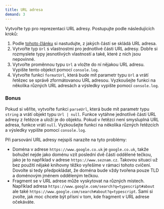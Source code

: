 ```yaml
---
title: URL adresa
demand: 3
---
```


Vytvořte typ pro reprezentaci URL adresy. Postupujte podle následujících kroků:

1. Podle [tohoto článku](https://medium.com/@joseph.pyram/9-parts-of-a-url-that-you-should-know-89fea8e11713) si nastudujte, z jakých částí se skládá URL adresa. 
1. Vytvořte typ `Url` s vlastnostmi pro jednotlivé části URL adresy. Dobře si rozmyslete typy jesnotlivých vlastností a také, které z nich jsou nepovinné.
1. Vytvořte proměnnou typu `Url` a vložte do ní nějakou URL adresu. Vypište tento objekct pomocí `console.log`.
1. Vytvořte funkci `formatUrl`, která bude mít parametr typu `Url` a vrátí řetězec se správě zformátovanou URL adresou. Vyzkoušejte funkci na několika různých URL adresách a výsledky vypište pomocí `console.log`.

### Bonus

Pokud si věříte, vytvořte funkci `parseUrl`, která bude mít parametr typu `string` a vrátí objekt typu `Url | null`. Funkce vytáhne jednotlivé části URL adresy z řetězce a uloží je do objektu. Pokud v řetězci není smysluplná URL adresa, funkce vrátí `null`. Vyzkoušejte funkci na několika různých řetězcích a výsledky vypište pomocí `console.log`.

Při parsování URL adresy nejspíš narazíte na tyto problémy:

- Doména v adrese `https://www.google.co.uk` je `google.co.uk`, takže bohužel nejde jako doménu vzít poslední dvě části oddělené tečkou, jako je to například v adrese `https://www.seznam.cz`. Takovou situaci už bez použití nějaké knihovny těžko vyřešíme v rámaci tohoto cvičení. Dovolte si tedy předpokládat, že doména bude vždy tvořena pouze TLD a doménovým jménem odděleným tečkou.
- Fragment se v URL adrese může vyskytovat na různých místech. Například adresa `https://www.google.com/search?q=typescript#about` ale také `https://www.google.com/search#about?q=typescript`. Sami si zvolte, jak moc chcete být přísní v tom, kde fragment v URL adrese očekáváte.
